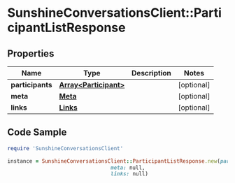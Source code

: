 # SunshineConversationsClient::ParticipantListResponse

## Properties

Name | Type | Description | Notes
------------ | ------------- | ------------- | -------------
**participants** | [**Array&lt;Participant&gt;**](Participant.md) |  | [optional] 
**meta** | [**Meta**](Meta.md) |  | [optional] 
**links** | [**Links**](Links.md) |  | [optional] 

## Code Sample

```ruby
require 'SunshineConversationsClient'

instance = SunshineConversationsClient::ParticipantListResponse.new(participants: null,
                                 meta: null,
                                 links: null)
```


